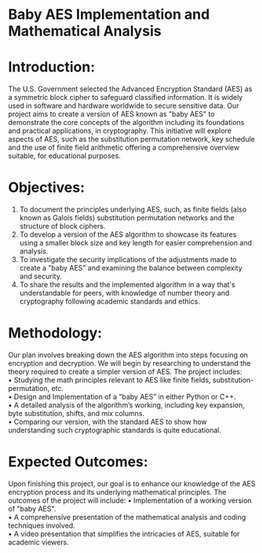 
<h1>Baby AES Implementation and Mathematical Analysis</h1>

# Introduction:
The U.S. Government selected the Advanced Encryption Standard (AES) as a symmetric block cipher to safeguard classified information. It is widely used in software and hardware worldwide to secure sensitive data. Our project aims to create a version of AES known as "baby AES" to demonstrate the core concepts of the algorithm including its foundations and practical applications, in cryptography. This initiative will explore aspects of AES, such as the substitution permutation network, key schedule and the use of finite field arithmetic offering a comprehensive overview suitable, for educational purposes.

# Objectives:
1. To document the principles underlying AES, such, as finite fields (also known as Galois fields) substitution permutation networks and the structure of block ciphers.
2. To develop a version of the AES algorithm to showcase its features using a smaller block size and key length for easier comprehension and analysis.
3. To investigate the security implications of the adjustments made to create a "baby AES" and examining the balance between complexity and security.
4. To share the results and the implemented algorithm in a way that's understandable for peers, with knowledge of number theory and cryptography following academic standards and ethics.

# Methodology:
Our plan involves breaking down the AES algorithm into steps focusing on encryption and decryption. We will begin by researching to understand the theory required to create a simpler version of AES. The project includes:<br>
•	Studying the math principles relevant to AES like finite fields, substitution-permutation, etc.<br>
•	Design and Implementation of a “baby AES” in either Python or C++.<br>
•	A detailed analysis of the algorithm’s working, including key expansion, byte substitution, shifts, and mix columns.<br>
•	Comparing our version, with the standard AES to show how understanding such cryptographic standards is quite educational.<br>

# Expected Outcomes:
Upon finishing this project, our goal is to enhance our knowledge of the AES encryption process and its underlying mathematical principles. The outcomes of the project will include:
•	Implementation of a working version of "baby AES".<br>
•	A comprehensive presentation of the mathematical analysis and coding techniques involved.<br>
•	A video presentation that simplifies the intricacies of AES, suitable for academic viewers.<br>
